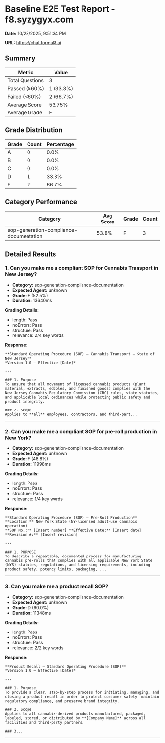 # Baseline E2E Test Report - f8.syzygyx.com

**Date:** 10/28/2025, 9:51:34 PM

**URL:** https://chat.formul8.ai

## Summary

| Metric | Value |
|--------|-------|
| Total Questions | 3 |
| Passed (≥60%) | 1 (33.3%) |
| Failed (<60%) | 2 (66.7%) |
| Average Score | 53.75% |
| Average Grade | F |

## Grade Distribution

| Grade | Count | Percentage |
|-------|-------|------------|
| A | 0 | 0.0% |
| B | 0 | 0.0% |
| C | 0 | 0.0% |
| D | 1 | 33.3% |
| F | 2 | 66.7% |

## Category Performance

| Category | Avg Score | Grade | Count |
|----------|-----------|-------|-------|
| sop-generation-compliance-documentation | 53.8% | F | 3 |

## Detailed Results

### 1. Can you make me a compliant SOP for Cannabis Transport in New Jersey?

- **Category:** sop-generation-compliance-documentation
- **Expected Agent:** unknown
- **Grade:** F (52.5%)
- **Duration:** 13640ms

**Grading Details:**
- length: Pass
- noErrors: Pass
- structure: Pass
- relevance: 2/4 key words

**Response:**
```
**Standard Operating Procedure (SOP) – Cannabis Transport – State of New Jersey**  
*Version 1.0 – Effective [Date]*  

---

### 1. Purpose
To ensure that all movement of licensed cannabis products (plant material, extracts, edibles, and finished goods) complies with the New Jersey Cannabis Regulatory Commission (CRC) rules, state statutes, and applicable local ordinances while protecting public safety and product integrity.

### 2. Scope
Applies to **all** employees, contractors, and third‑part...
```

---

### 2. Can you make me a compliant SOP for pre-roll production in New York?

- **Category:** sop-generation-compliance-documentation
- **Expected Agent:** unknown
- **Grade:** F (48.8%)
- **Duration:** 11998ms

**Grading Details:**
- length: Pass
- noErrors: Pass
- structure: Pass
- relevance: 1/4 key words

**Response:**
```
**Standard Operating Procedure (SOP) – Pre‑Roll Production**  
**Location:** New York State (NY‑licensed adult‑use cannabis operation)  
**SOP No.:** [Insert number] **Effective Date:** [Insert date] **Revision #:** [Insert revision]  

---

### 1. PURPOSE  
To describe a repeatable, documented process for manufacturing cannabis pre‑rolls that complies with all applicable New York State (NYS) statutes, regulations, and licensing requirements, including product safety, potency limits, packaging, ...
```

---

### 3. Can you make me a product recall SOP?

- **Category:** sop-generation-compliance-documentation
- **Expected Agent:** unknown
- **Grade:** D (60.0%)
- **Duration:** 11348ms

**Grading Details:**
- length: Pass
- noErrors: Pass
- structure: Pass
- relevance: 2/2 key words

**Response:**
```
**Product Recall – Standard Operating Procedure (SOP)**  
*Version 1.0 – Effective [Date]*  

---

### 1. Purpose  
To provide a clear, step‑by‑step process for initiating, managing, and closing a product recall in order to protect consumer safety, maintain regulatory compliance, and preserve brand integrity.

### 2. Scope  
Applies to all cannabis‑derived products manufactured, packaged, labeled, stored, or distributed by **[Company Name]** across all facilities and third‑party partners.

### 3...
```

---

